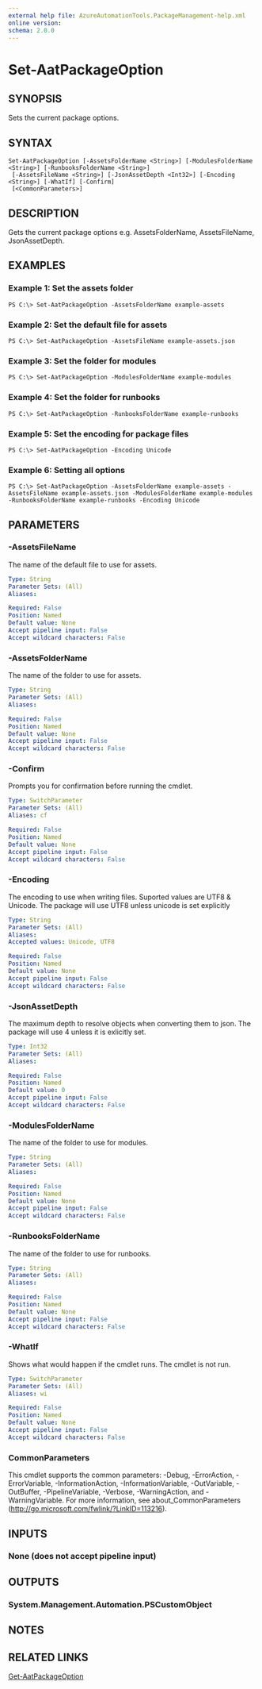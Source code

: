 ```yaml
---
external help file: AzureAutomationTools.PackageManagement-help.xml
online version: 
schema: 2.0.0
---
```


# Set-AatPackageOption

## SYNOPSIS
Sets the current package options.

## SYNTAX

```
Set-AatPackageOption [-AssetsFolderName <String>] [-ModulesFolderName <String>] [-RunbooksFolderName <String>]
 [-AssetsFileName <String>] [-JsonAssetDepth <Int32>] [-Encoding <String>] [-WhatIf] [-Confirm]
 [<CommonParameters>]
```

## DESCRIPTION
Gets the current package options e.g. AssetsFolderName, AssetsFileName, JsonAssetDepth.

## EXAMPLES

### Example 1: Set the assets folder
```
PS C:\> Set-AatPackageOption -AssetsFolderName example-assets
```

### Example 2: Set the default file for assets
```
PS C:\> Set-AatPackageOption -AssetsFileName example-assets.json
```

### Example 3: Set the folder for modules
```
PS C:\> Set-AatPackageOption -ModulesFolderName example-modules
```

### Example 4: Set the folder for runbooks
```
PS C:\> Set-AatPackageOption -RunbooksFolderName example-runbooks
```

### Example 5: Set the encoding for package files
```
PS C:\> Set-AatPackageOption -Encoding Unicode
```

### Example 6: Setting all options
```
PS C:\> Set-AatPackageOption -AssetsFolderName example-assets -AssetsFileName example-assets.json -ModulesFolderName example-modules -RunbooksFolderName example-runbooks -Encoding Unicode
```

## PARAMETERS

### -AssetsFileName
The name of the default file to use for assets.

```yaml
Type: String
Parameter Sets: (All)
Aliases: 

Required: False
Position: Named
Default value: None
Accept pipeline input: False
Accept wildcard characters: False
```

### -AssetsFolderName
The name of the folder to use for assets.

```yaml
Type: String
Parameter Sets: (All)
Aliases: 

Required: False
Position: Named
Default value: None
Accept pipeline input: False
Accept wildcard characters: False
```

### -Confirm
Prompts you for confirmation before running the cmdlet.

```yaml
Type: SwitchParameter
Parameter Sets: (All)
Aliases: cf

Required: False
Position: Named
Default value: None
Accept pipeline input: False
Accept wildcard characters: False
```

### -Encoding
The encoding to use when writing files. Suported values are UTF8 & Unicode. The package will use UTF8 unless unicode is set explicitly

```yaml
Type: String
Parameter Sets: (All)
Aliases: 
Accepted values: Unicode, UTF8

Required: False
Position: Named
Default value: None
Accept pipeline input: False
Accept wildcard characters: False
```

### -JsonAssetDepth
The maximum depth to resolve objects when converting them to json. The package will use 4 unless it is exlicitly set.

```yaml
Type: Int32
Parameter Sets: (All)
Aliases: 

Required: False
Position: Named
Default value: 0
Accept pipeline input: False
Accept wildcard characters: False
```

### -ModulesFolderName
The name of the folder to use for modules.

```yaml
Type: String
Parameter Sets: (All)
Aliases: 

Required: False
Position: Named
Default value: None
Accept pipeline input: False
Accept wildcard characters: False
```

### -RunbooksFolderName
The name of the folder to use for runbooks.

```yaml
Type: String
Parameter Sets: (All)
Aliases: 

Required: False
Position: Named
Default value: None
Accept pipeline input: False
Accept wildcard characters: False
```

### -WhatIf
Shows what would happen if the cmdlet runs.
The cmdlet is not run.

```yaml
Type: SwitchParameter
Parameter Sets: (All)
Aliases: wi

Required: False
Position: Named
Default value: None
Accept pipeline input: False
Accept wildcard characters: False
```

### CommonParameters
This cmdlet supports the common parameters: -Debug, -ErrorAction, -ErrorVariable, -InformationAction, -InformationVariable, -OutVariable, -OutBuffer, -PipelineVariable, -Verbose, -WarningAction, and -WarningVariable. For more information, see about_CommonParameters (http://go.microsoft.com/fwlink/?LinkID=113216).

## INPUTS

### None (does not accept pipeline input)

## OUTPUTS

### System.Management.Automation.PSCustomObject

## NOTES

## RELATED LINKS

[Get-AatPackageOption](.)

